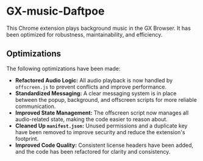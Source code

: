 # GX-music-Daftpoe

This Chrome extension plays background music in the GX Browser. It has been optimized for robustness, maintainability, and efficiency.

## Optimizations

The following optimizations have been made:

- **Refactored Audio Logic:** All audio playback is now handled by `offscreen.js` to prevent conflicts and improve performance.
- **Standardized Messaging:** A clear messaging system is in place between the popup, background, and offscreen scripts for more reliable communication.
- **Improved State Management:** The offscreen script now manages all audio-related state, making the code easier to reason about.
- **Cleaned Up `manifest.json`:** Unused permissions and a duplicate key have been removed to improve security and reduce the extension's footprint.
- **Improved Code Quality:** Consistent license headers have been added, and the code has been refactored for clarity and consistency.

